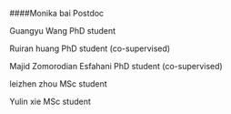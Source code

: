 ####Monika bai
Postdoc

Guangyu Wang
PhD student

Ruiran huang
PhD student (co-supervised)

‪Majid Zomorodian Esfahani
PhD student (co-supervised)

leizhen zhou
MSc student

Yulin xie
MSc student
